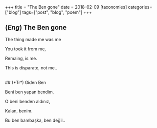 +++
title = "The Ben gone"
date = 2018-02-09
[taxonomies]
categories=["blog"]
tags=["post", "blog", "poem"]
+++

## (*Eng*) The Ben gone

The thing made me was me

You took it from me,

Remaing, is me.

This is disparate, not me..

<br>
## (*Tr*) Giden Ben

Beni ben yapan bendim.

O beni benden aldınız,

Kalan, benim.

Bu ben bambaşka, ben değil..
